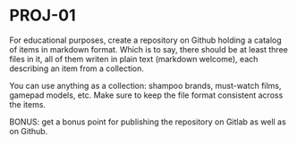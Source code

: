 # PROJ-01

For educational purposes, create a repository on Github holding a catalog of items in markdown format. Which is to say, there should be at least three files in it, all of them writen in plain text (markdown welcome), each describing an item from a collection.

You can use anything as a collection: shampoo brands, must-watch films, gamepad models, etc. Make sure to keep the file format consistent across the items.

BONUS: get a bonus point for publishing the repository on Gitlab as well as on Github.
